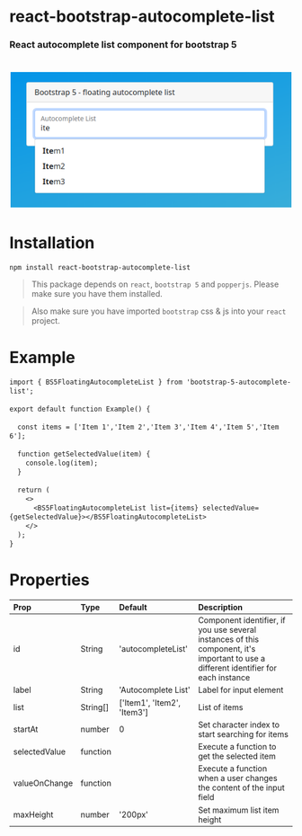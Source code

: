 # react-bootstrap-autocomplete-list

### React autocomplete list component for bootstrap 5

<h1 align="center">
  <img src="https://raw.githubusercontent.com/ily-salamat/react-bootstrap-autocomplete-list/master/autocomplete-list.png" alt="autocomplete list" title="autocomplete list" width="500">
  <br>
</h1>

# Installation
~~~
npm install react-bootstrap-autocomplete-list
~~~

> This package depends on `react`, `bootstrap 5` and `popperjs`. Please make sure you have them installed.

> Also make sure you have imported `bootstrap` css & js into your `react` project.

# Example

~~~
import { BS5FloatingAutocompleteList } from 'bootstrap-5-autocomplete-list';

export default function Example() {

  const items = ['Item 1','Item 2','Item 3','Item 4','Item 5','Item 6'];

  function getSelectedValue(item) {
    console.log(item);
  }

  return (
    <>
      <BS5FloatingAutocompleteList list={items} selectedValue={getSelectedValue}></BS5FloatingAutocompleteList>
    </>
  );
}
~~~

# Properties

|Prop|Type|Default|Description|
|:----|:----|:----|:----|
|id|String|'autocompleteList'|Component identifier, if you use several instances of this component, it's important to use a different identifier for each instance|
|label|String|'Autocomplete List'|Label for input element|
|list|String[]|['Item1', 'Item2', 'Item3']|List of items|
|startAt|number|0|Set character index to start searching for items|
|selectedValue|function| |Execute a function to get the selected item|
|valueOnChange|function| |Execute a function when a user changes the content of the input field|
|maxHeight|number|'200px'|Set maximum list item height|
